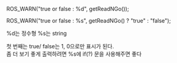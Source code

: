 ROS_WARN("true or false : %d", getReadNGo());

ROS_WARN("true or false : %s", getReadNGo() ? "true" : "false");

%d는 정수형
%s는 string  

첫 번째는 true/ false는 1, 0으로만 표시가 된다.   
좀 더 보기 좋게 출력하려면   %s에 if(?) 문을 사용해주면 좋다

